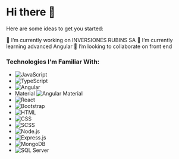 # Hi there 👋

Here are some ideas to get you started:

🔭 I’m currently working on INVERSIONES RUBINS SA
🌱 I’m currently learning advanced Angular
👯 I’m looking to collaborate on front end

### Technologies I'm Familiar With:

-  ![JavaScript](https://img.icons8.com/color/48/000000/javascript.png)
-  ![TypeScript](https://img.icons8.com/color/48/000000/typescript.png)
-  ![Angular](https://img.icons8.com/color/48/000000/angularjs.png)
-  Material ![Angular Material]((https://icons8.com/icon/71257/angularjs.png)) <!-- You can replace this with the actual Angular Material icon -->
-  ![React](https://img.icons8.com/color/48/000000/react-native.png)
-  ![Bootstrap](https://img.icons8.com/color/48/000000/bootstrap.png)
-  ![HTML](https://img.icons8.com/color/48/000000/html-5.png)
-  ![CSS](https://img.icons8.com/color/48/000000/css3.png)
-  ![SCSS](https://img.icons8.com/color/48/000000/sass.png)
-  ![Node.js](https://img.icons8.com/color/48/000000/nodejs.png)
-  ![Express.js]((https://icons8.com/icon/kg46nzoJrmTR/express-js.png))
-  ![MongoDB](https://img.icons8.com/color/48/000000/mongodb.png)
-  ![SQL Server](https://img.icons8.com/color/48/000000/microsoft-sql-server.png)
